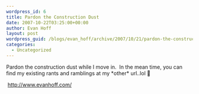 ```yaml
---
wordpress_id: 6
title: Pardon the Construction Dust
date: 2007-10-22T03:25:00+00:00
author: Evan Hoff
layout: post
wordpress_guid: /blogs/evan_hoff/archive/2007/10/21/pardon-the-construction-dust.aspx
categories:
  - Uncategorized
---
```

Pardon the construction dust while I move in.&nbsp; In the mean time, you can find my existing rants and ramblings at my \*other\* url..lol 🙂


  


&nbsp;<http://www.evanhoff.com/>


  


&nbsp;